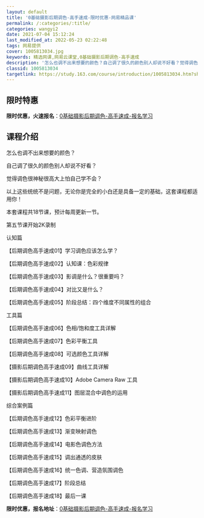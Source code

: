 ```yaml
---
layout: default
title: '0基础摄影后期调色-高手速成-限时优惠-网易精品课'
permalink: /:categories/:title/
categories: wangyi2
date: 2021-07-04 15:12:24
last_modified_at: 2022-05-23 02:22:48
tags: 网易提供
cover: 1005813034.jpg
keywords: 精选网课,网易云课堂,0基础摄影后期调色-高手速成
description: '怎么也调不出来想要的颜色？自己调了很久的颜色别人却说不好看？觉得调色很神秘很高大上怕自己学不会？以上这些统统不是问题，无'
classid: 1005813034
targetlink: https://study.163.com/course/introduction/1005813034.htm?share=1&shareId=1025206652&utm_campaign=share&utm_medium=iphoneShare&utm_source=&utm_u=1025206652
---
```


## 限时特惠

**限时优惠，火速报名**：[0基础摄影后期调色-高手速成-报名学习](https://study.163.com/course/introduction/1005813034.htm?share=1&shareId=1025206652&utm_campaign=share&utm_medium=iphoneShare&utm_source=&utm_u=1025206652)

## 课程介绍

怎么也调不出来想要的颜色？

自己调了很久的颜色别人却说不好看？

觉得调色很神秘很高大上怕自己学不会？

以上这些统统不是问题，无论你是完全的小白还是具备一定的基础，这套课程都适用你！



本套课程共18节课，预计每周更新一节。

第五节课开始2K录制



认知篇

【后期调色高手速成01】学习调色应该怎么学？

【后期调色高手速成02】认知课：色彩规律 

【后期调色高手速成03】影调是什么？很重要吗？ 

【后期调色高手速成04】对比又是什么？

【后期调色高手速成05】阶段总结：四个维度不同属性的组合



工具篇

【后期调色高手速成06】色相/饱和度工具详解

【后期调色高手速成07】色彩平衡工具

【后期调色高手速成08】可选颜色工具详解

【摄影后期调色高手速成09】曲线工具详解

【摄影后期调色高手速成10】Adobe Camera Raw 工具

【摄影后期调色高手速成11】图层混合中调色的运用



综合案例篇

【后期调色高手速成12】色彩平衡进阶

【后期调色高手速成13】渐变映射调色

【后期调色高手速成14】电影色调色方法

【后期调色高手速成15】调出通透的皮肤

【后期调色高手速成16】统一色调、营造氛围调色

【后期调色高手速成17】阶段总结



【后期调色高手速成18】最后一课

**限时优惠，报名地址**：[0基础摄影后期调色-高手速成-报名学习](https://study.163.com/course/introduction/1005813034.htm?share=1&shareId=1025206652&utm_campaign=share&utm_medium=iphoneShare&utm_source=&utm_u=1025206652)

